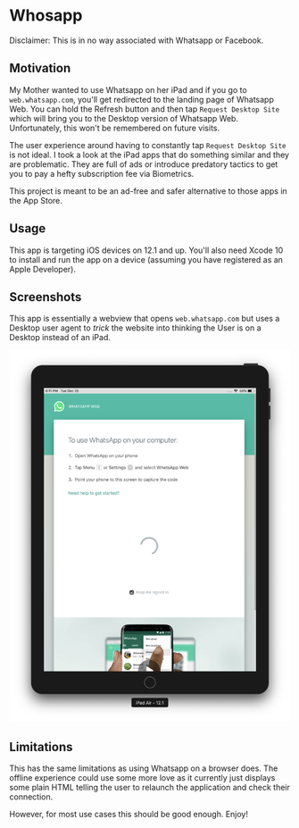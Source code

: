 # Whosapp

Disclaimer: This is in no way associated with Whatsapp or Facebook.

## Motivation

My Mother wanted to use Whatsapp on her iPad and if you go to `web.whatsapp.com`, you'll get redirected to the landing page of Whatsapp Web. You can hold the Refresh button and then tap `Request Desktop Site` which will bring you to the Desktop version of Whatsapp Web. Unfortunately, this won't be remembered on future visits.

The user experience around having to constantly tap `Request Desktop Site` is not ideal. I took a look at the iPad apps that do something similar and they are problematic. They are full of ads or introduce predatory tactics to get you to pay a hefty subscription fee via Biometrics.

This project is meant to be an ad-free and safer alternative to those apps in the App Store.

## Usage

This app is targeting iOS devices on 12.1 and up.
You'll also need Xcode 10 to install and run the app on a device (assuming you have registered as an Apple Developer).

## Screenshots

This app is essentially a webview that opens `web.whatsapp.com` but uses a Desktop user agent to _trick_ the website into thinking the User is on a Desktop instead of an iPad.

<img src="./Screenshots/ipad_screenshot.png" />

## Limitations

This has the same limitations as using Whatsapp on a browser does.
The offline experience could use some more love as it currently just displays some plain HTML telling the user to relaunch the application and check their connection.

However, for most use cases this should be good enough. Enjoy!
